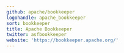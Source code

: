 ```yaml
---
github: apache/bookkeeper
logohandle: apache_bookkeeper
sort: bookkeeper
title: Apache Bookkeeper
twitter: asfbookkeeper
website: 'https://bookkeeper.apache.org/'
---
```

